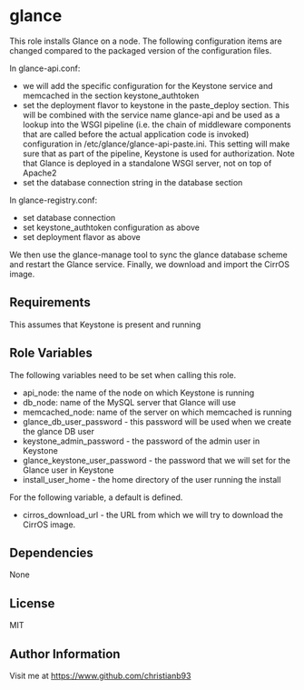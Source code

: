 glance
=========

This role installs Glance on a node. The following configuration items are changed compared to the packaged version of the configuration files.

In glance-api.conf:

* we will add the specific configuration for the Keystone service and memcached in the section keystone_authtoken
* set the deployment flavor to keystone in the paste_deploy section. This will be combined with the service name glance-api and be used as a lookup into the WSGI pipeline (i.e. the chain of middleware components that are called before the actual application code is invoked) configuration in /etc/glance/glance-api-paste.ini. This setting will make sure that as part of the pipeline, Keystone is used for authorization. Note that Glance is deployed in a standalone WSGI server, not on top of Apache2
* set the database connection string in the database section


In glance-registry.conf:

* set database connection
* set keystone_authtoken configuration as above
* set deployment flavor as above

We then use the glance-manage tool to sync the glance database scheme and restart the Glance service. Finally, we download and import the CirrOS image.

Requirements
------------

This assumes that Keystone is present and running

Role Variables
--------------

The following variables need to be set when calling this role.

* api_node: the name of the node on which Keystone is running
* db_node: name of the MySQL server that Glance will use
* memcached_node: name of the server on which memcached is running
* glance_db_user_password - this password will be used when we create the glance DB user
* keystone_admin_password - the password of the admin user in Keystone
* glance_keystone_user_password - the password that we will set for the Glance user in Keystone  
* install_user_home - the home directory of the user running the install

For the following variable, a default is defined.

* cirros_download_url - the URL from which we will try to download the CirrOS image.


Dependencies
------------

None


License
-------

MIT

Author Information
------------------

Visit me at https://www.github.com/christianb93
